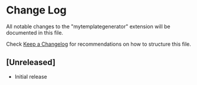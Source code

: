 # Change Log

All notable changes to the "mytemplategenerator" extension will be documented in this file.

Check [Keep a Changelog](http://keepachangelog.com/) for recommendations on how to structure this file.

## [Unreleased]

- Initial release
